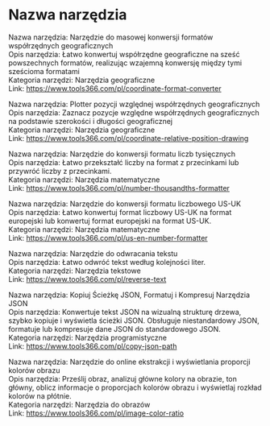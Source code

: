 # Nazwa narzędzia

Nazwa narzędzia: Narzędzie do masowej konwersji formatów współrzędnych geograficznych  
Opis narzędzia: Łatwo konwertuj współrzędne geograficzne na sześć powszechnych formatów, realizując wzajemną konwersję między tymi sześcioma formatami  
Kategoria narzędzi: Narzędzia geograficzne  
Link: https://www.tools366.com/pl/coordinate-format-converter

Nazwa narzędzia: Plotter pozycji względnej współrzędnych geograficznych  
Opis narzędzia: Zaznacz pozycje względne współrzędnych geograficznych na podstawie szerokości i długości geograficznej  
Kategoria narzędzi: Narzędzia geograficzne  
Link: https://www.tools366.com/pl/coordinate-relative-position-drawing

Nazwa narzędzia: Narzędzie do konwersji formatu liczb tysięcznych  
Opis narzędzia: Łatwo przekształć liczby na format z przecinkami lub przywróć liczby z przecinkami.  
Kategoria narzędzi: Narzędzia matematyczne  
Link: https://www.tools366.com/pl/number-thousandths-formatter

Nazwa narzędzia: Narzędzie do konwersji formatu liczbowego US-UK  
Opis narzędzia: Łatwo konwertuj format liczbowy US-UK na format europejski lub konwertuj format europejski na format US-UK.  
Kategoria narzędzi: Narzędzia matematyczne  
Link: https://www.tools366.com/pl/us-en-number-formatter

Nazwa narzędzia: Narzędzie do odwracania tekstu  
Opis narzędzia: Łatwo odwróć tekst według kolejności liter.  
Kategoria narzędzi: Narzędzia tekstowe  
Link: https://www.tools366.com/pl/reverse-text

Nazwa narzędzia: Kopiuj Ścieżkę JSON, Formatuj i Kompresuj Narzędzia JSON  
Opis narzędzia: Konwertuje tekst JSON na wizualną strukturę drzewa, szybko kopiuje i wyświetla ścieżki JSON. Obsługuje niestandardowy JSON, formatuje lub kompresuje dane JSON do standardowego JSON.  
Kategoria narzędzi: Narzędzia programistyczne  
Link: https://www.tools366.com/pl/copy-json-path

Nazwa narzędzia: Narzędzie do online ekstrakcji i wyświetlania proporcji kolorów obrazu  
Opis narzędzia: Prześlij obraz, analizuj główne kolory na obrazie, ton główny, oblicz informacje o proporcjach kolorów obrazu i wyświetlaj rozkład kolorów na płótnie.  
Kategoria narzędzi: Narzędzia do obrazów  
Link: https://www.tools366.com/pl/image-color-ratio

